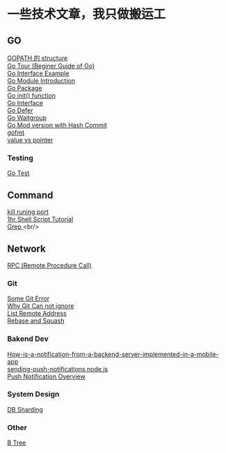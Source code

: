 # 一些技术文章，我只做搬运工

## GO
[GOPATH 的 structure](https://hosword.github.io/2015/10/28/GO%E9%A1%B9%E7%9B%AE%E7%9B%AE%E5%BD%95%E4%B8%8Bbin%E3%80%81pkg%E3%80%81src%E4%BB%8E%E4%BD%95%E8%80%8C%E6%9D%A5/) <br />
[Go Tour (Beginer Guide of Go)](https://tour.golang.org/welcome/1) <br />
[Go Interface Example](https://gobyexample.com/interfaces) <br />
[Go Module Introduction](https://blog.golang.org/using-go-modules) <br />
[Go Package](https://www.callicoder.com/golang-packages/) <br />
[Go init() function](https://tutorialedge.net/golang/the-go-init-function/) <br />
[Go Interface](https://gobyexample.com/interfaces) <br />
[Go Defer](https://gobyexample.com/defer) <br />
[Go Waitgroup](https://tutorialedge.net/golang/go-waitgroup-tutorial/) <br />
[Go Mod version with Hash Commit](https://stackoverflow.com/questions/53682247/how-to-point-go-module-dependency-in-go-mod-to-a-latest-commit-in-a-repo) <br />
[gofmt](https://www.youtube.com/watch?v=D2i9RWyFUC4) <br />
[value vs pointer](https://goinbigdata.com/golang-pass-by-pointer-vs-pass-by-value/) <br />

### Testing
[Go Test](https://ieftimov.com/post/testing-in-go-go-test/) <br />

## Command
[kill runing port](https://superuser.com/questions/1411293/how-to-kill-a-localhost8080) <br />
[1hr Shell Script Tutorial](http://www.newthinktank.com/2016/06/shell-scripting-tutorial/) <br />
[Grep ](https://docs.rackspace.com/support/how-to/use-the-linux-grep-command/#:~:text=What%20is%20grep%20%3F,Expression%20and%20Print%20it%20out.)<br/>
## Network
[RPC (Remote Procedure Call)](https://searchapparchitecture.techtarget.com/definition/Remote-Procedure-Call-RPC) <br />

### Git
[Some Git Error](https://blog.csdn.net/wsmrzx/article/details/115793236) <br />
[Why Git Can not ignore ](https://stackoverflow.com/questions/45400361/why-is-gitignore-not-ignoring-my-files) <br />
[List Remote Address](https://stackoverflow.com/questions/8816107/how-can-i-retrieve-the-remote-git-address-of-a-repo) <br />
[Rebase and Squash](https://dev.to/frknasir/too-many-commits-no-worries-just-squash-them-into-one-1pnp) <br />


### Bakend Dev
[How-is-a-notification-from-a-backend-server-implemented-in-a-mobile-app](https://www.quora.com/How-is-a-notification-from-a-backend-server-implemented-in-a-mobile-app) <br />
[sending-push-notifications node.js](https://medium.com/weekly-webtips/sending-push-notifications-from-nodejs-backend-app-to-flutter-android-app-8a261c3c2c61) <br />
[Push Notification Overview](https://web.dev/push-notifications-overview/#how) <br />

### System Design
[DB Sharding](https://medium.com/@jeeyoungk/how-sharding-works-b4dec46b3f6) <br />


### Other
[B Tree](http://www.btechsmartclass.com/data_structures/b-trees.html) <br />

